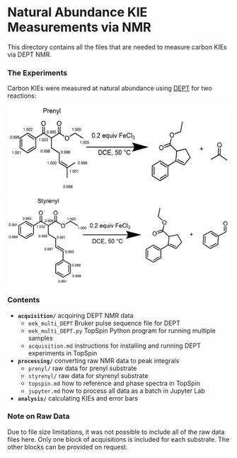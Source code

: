 # Natural Abundance KIE Measurements via NMR

This directory contains all the files that are needed to measure carbon KIEs via DEPT NMR.

### The Experiments

Carbon KIEs were measured at natural abundance using [DEPT](https://pubs.acs.org/doi/10.1021/jacs.6b10621) for two reactions:

<img src="img/prenyl.png" height=200>
<img src="img/styrenyl.png" height=200>

### Contents

- __`acquisition/`__ acquiring DEPT NMR data
	- `eek_multi_DEPT` Bruker pulse sequence file for DEPT
	- `eek_multi_DEPT.py` TopSpin Python program for running multiple samples
	- `acquisition.md` instructions for installing and running DEPT experiments in TopSpin
- __`processing/`__ converting raw NMR data to peak integrals
	- `prenyl/` raw data for prenyl substrate
	- `styrenyl/` raw data for styrenyl substrate
	- `topspin.md` how to reference and phase spectra in TopSpin
	- `jupyter.md` how to process all data as a batch in Jupyter Lab
- __`analysis/`__ calculating KIEs and error bars

### Note on Raw Data

Due to file size limitations, it was not possible to include all of the raw data files here.  Only one block of acquisitions is included for each substrate.  The other blocks can be provided on request.

